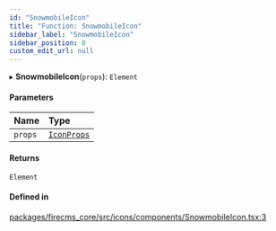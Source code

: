 ```yaml
---
id: "SnowmobileIcon"
title: "Function: SnowmobileIcon"
sidebar_label: "SnowmobileIcon"
sidebar_position: 0
custom_edit_url: null
---
```


▸ **SnowmobileIcon**(`props`): `Element`

#### Parameters

| Name | Type |
| :------ | :------ |
| `props` | [`IconProps`](../types/IconProps.md) |

#### Returns

`Element`

#### Defined in

[packages/firecms_core/src/icons/components/SnowmobileIcon.tsx:3](https://github.com/FireCMSco/firecms/blob/d45f3739/packages/firecms_core/src/icons/components/SnowmobileIcon.tsx#L3)
